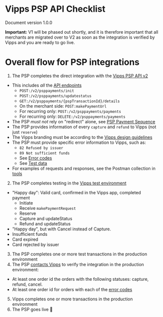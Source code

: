 # Vipps PSP API Checklist

Document version 1.0.0

**Important:** V1 will be phased out shortly, and it is therefore important that all merchants are migrated over to V2 as soon as the integration is verified by Vipps and you are ready to go live.

# Overall flow for PSP integrations

1. The PSP completes the direct integration with the [Vipps PSP API v2](https://github.com/vippsas/vipps-psp-api)
  - This includes _all_ the [API endpoints](https://vippsas.github.io/vipps-psp-api/)
    - `POST:/v2/psppayments/init`
    - `POST:/v2/psppayments/updatestatus`
    - `GET:/v2/psppayments/{pspTransactionId}/details`
    - On the merchant side: `POST:makePaymentUrl`
    - For recurring only: `POST:/v2/psppayments/payments`
    - For recurring only: `DELETE:/v2/psppayments/payments`
  - The PSP _must not_ rely on "redirect" alone, see [PSP Payment Sequence](vipps-psp-api.md#summary)
  - The PSP provides information of every `capture` and `refund` to Vipps (not just `reserve`)
  - The Vipps branding must be according to the [Vipps design guidelines](https://github.com/vippsas/vipps-design-guidelines)
  - The PSP must provide specific error information to Vipps, such as:
    - `82 Refused by issuer`
    - `89 Not sufficient funds`
    - See [Error codes](https://github.com/vippsas/vipps-psp-api/blob/master/vipps-psp-api.md#error-codes)
    - See [Test data](https://github.com/vippsas/vipps-developers/tree/master/testdata)
  - For examples of requests and responses, see the Postman collection in [tools](tools/)
2. The PSP completes testing in the [Vipps test environment](https://github.com/vippsas/vipps-developers#the-vipps-test-environment-mt)
  - "Happy day": Valid card, confirmed in the Vipps app, completed payment
    - Initiate
    - Receive `makePaymentRequest`
    - Reserve
    - Capture and updateStatus
    - Refund and updateStatus
  - "Happy day", but with Cancel instead of Capture.
  - Insufficient funds
  - Card expired
  - Card rejected by issuer
3. The PSP completes one or more test transactions in the production environment
4. The PSP [contacts Vipps](https://github.com/vippsas/vipps-developers/blob/master/contact.md) to verify the integration in the production environment:
  - At least one order id the orders with the following statuses: capture, refund, cancel.
  - At least one order id for orders with each of the [error codes](https://github.com/vippsas/vipps-psp-api/blob/master/vipps-psp-api.md#error-codes) 
5. Vipps completes one or more transactions in the production environment
6. The PSP goes live 🎉
